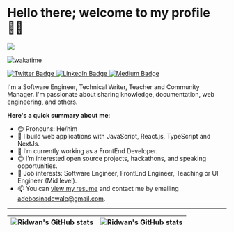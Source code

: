 # Hello there; welcome to my profile 👋🏾

![](https://komarev.com/ghpvc/?username=RidwanAdebosin) 

[![wakatime](https://wakatime.com/badge/user/018d44da-1a46-4707-a830-98c7a4c450ca.svg?style=for-the-badge)](https://wakatime.com/@018d44da-1a46-4707-a830-98c7a4c450ca)

<p align="start">
  <a href="https://twitter.com/Ridwan_Adebosin">
    <img src="https://img.shields.io/badge/-@Ridwan_Adebosin-black?style=for-the-badge&logo=twitter&logoColor=white" alt="Twitter Badge">
  </a>
  <a href="https://www.linkedin.com/in/ridwan-adebosin/">
    <img src="https://img.shields.io/badge/-Ridwan_Adebosin-blue?style=for-the-badge&logo=linkedin&logoColor=white" alt="LinkedIn Badge">
  </a>
  <a href="https://medium.com/@adebosinadewale_62859">
    <img src="https://img.shields.io/badge/-Ridwan_Adebosin-green?style=for-the-badge&logo=medium&logoColor=black" alt="Medium Badge">
  </a>
</p>

I'm a Software Engineer, Technical Writer, Teacher and Community Manager. I'm passionate about sharing knowledge, documentation, web engineering, and others. 

**Here's a quick summary about me**:

- 😊 Pronouns: He/him
- 🌱 I build web applications with JavaScript, React.js, TypeScript and NextJs.
- 🌱 I’m currently working as a FrontEnd Developer.
- 😊 I’m interested open source projects, hackathons, and speaking opportunities.
- 💼 Job interests: Software Engineer, FrontEnd Engineer, Teaching or UI Engineer (Mid level).
- 📫 You can [view my resume](https://docs.google.com/document/d/1gIoMuN1SMEcb0a88foB9x9UgtBJeWtYd7rSOcQDEr1g/edit?usp=sharing) and contact me by emailing adebosinadewale@gmail.com.

---

| <img align="center" src="https://github-readme-stats.vercel.app/api?username=RidwanAdebosin&show_icons=true&include_all_commits=true&hide_border=true" alt="Ridwan's GitHub stats" /> | <img align="center" src="https://github-readme-stats.vercel.app/api/top-langs/?username=RidwanAdebosin&langs_count=8&layout=compact&hide_border=true" alt="Ridwan's GitHub stats" /> |
| ------------- | ------------- |



